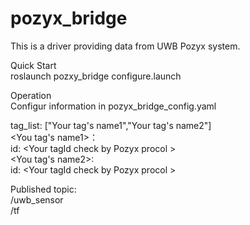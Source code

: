 # pozyx_bridge
This is a driver providing data from UWB Pozyx system. 

Quick Start   
roslaunch pozxy_bridge configure.launch  

Operation  
Configur information in pozyx_bridge_config.yaml  

tag_list: ["Your tag's name1","Your tag's name2"]  
<You tag's name1>：  
id: \<Your tagId check by Pozyx procol \>  
<You tag's name2>:    
id:  \<Your tagId check by Pozyx procol \> 

Published topic:  
/uwb_sensor  
/tf  
